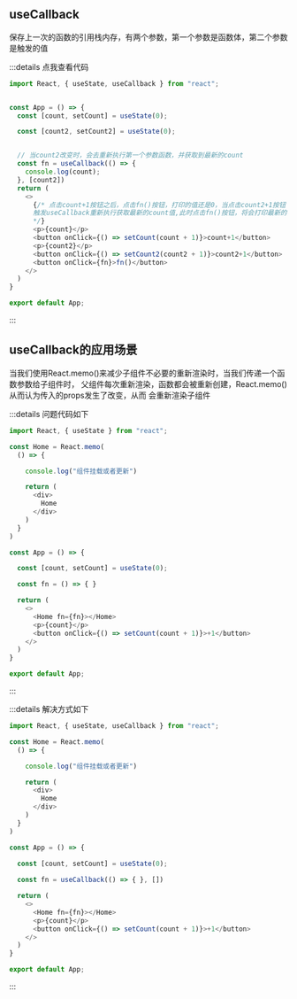 ## useCallback

<span class="span-info-message">保存上一次的函数的引用栈内存，有两个参数，第一个参数是函数体，第二个参数是触发的值</span>

:::details 点我查看代码
```js
import React, { useState, useCallback } from "react";


const App = () => {
  const [count, setCount] = useState(0);

  const [count2, setCount2] = useState(0);


  // 当count2改变时，会去重新执行第一个参数函数，并获取到最新的count
  const fn = useCallback(() => {
    console.log(count);
  }, [count2])
  return (
    <>
      {/* 点击count+1按钮之后，点击fn()按钮，打印的值还是0，当点击count2+1按钮
      触发useCallback重新执行获取最新的count值,此时点击fn()按钮，将会打印最新的值
      */}
      <p>{count}</p>
      <button onClick={() => setCount(count + 1)}>count+1</button>
      <p>{count2}</p>
      <button onClick={() => setCount2(count2 + 1)}>count2+1</button>
      <button onClick={fn}>fn()</button>
    </>
  )
}

export default App;
```
:::

## useCallback的应用场景

<span class="span-info-message">当我们使用React.memo()来减少子组件不必要的重新渲染时，当我们传递一个函数参数给子组件时，
父组件每次重新渲染，函数都会被重新创建，React.memo()从而认为传入的props发生了改变，从而
会重新渲染子组件</span>

:::details 问题代码如下
```js
import React, { useState } from "react";

const Home = React.memo(
  () => {

    console.log("组件挂载或者更新")

    return (
      <div>
        Home
      </div>
    )
  }
)

const App = () => {

  const [count, setCount] = useState(0);

  const fn = () => { }

  return (
    <>
      <Home fn={fn}></Home>
      <p>{count}</p>
      <button onClick={() => setCount(count + 1)}>+1</button>
    </>
  )
}

export default App;
```
:::

:::details 解决方式如下
```js
import React, { useState, useCallback } from "react";

const Home = React.memo(
  () => {

    console.log("组件挂载或者更新")

    return (
      <div>
        Home
      </div>
    )
  }
)

const App = () => {

  const [count, setCount] = useState(0);
  
  const fn = useCallback(() => { }, [])

  return (
    <>
      <Home fn={fn}></Home>
      <p>{count}</p>
      <button onClick={() => setCount(count + 1)}>+1</button>
    </>
  )
}

export default App;
```
:::